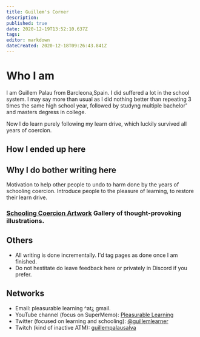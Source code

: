 ```yaml
---
title: Guillem's Corner
description: 
published: true
date: 2020-12-19T13:52:10.637Z
tags: 
editor: markdown
dateCreated: 2020-12-18T09:26:43.841Z
---
```


# Who I am
I am Guillem Palau from Barcleona,Spain. I did suffered a lot in the school system. I may say more than usual as I did nothing better than repeating 3 times the same high school year, followed by studyng multiple bachelor' and masters degress in college.

Now I do learn purely following my learn drive, which luckily survived all years of coercion.

## How I ended up here



## Why I do bother writing here
 Motivation to help other people to undo to harm done by the years of schooling coercion. Introduce people to the pleasure of learning, to restore their learn drive.



### [Schooling Coercion Artwork](https://www.supermemo.wiki/e/en/blogs/guillem/schooling-coercion-artwork) Gallery of thought-provoking illustrations.

## Others
- All writing is done incrementally. I'd tag pages as done once I am finished.
- Do not hestitate do leave feedback here or privately in Discord if you prefer.

## Networks
- Email: pleasurable learning ^at¿ gmail.
- YouTube channel (focus on SuperMemo): [Pleasurable Learning](https://www.youtube.com/channel/UCus-Fyf-I-Le1vS4tfZ_GlA)
- Twitter (focused on learning and schooling): [@guillemlearner](https://twitter.com/guillemlearner)
- Twitch (kind of inactive ATM): [guillempalausalva](https://www.twitch.tv/guillempalausalva)
